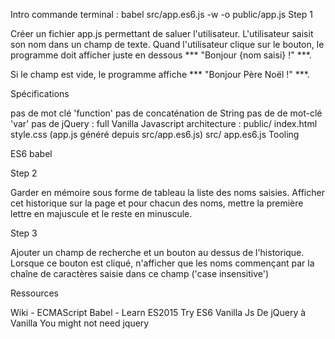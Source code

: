 Intro
commande terminal : babel src/app.es6.js -w -o public/app.js
Step 1

Créer un fichier app.js permettant de saluer l'utilisateur. L'utilisateur saisit son nom dans un champ de texte. Quand l'utilisateur clique sur le bouton, le programme doit afficher juste en dessous *** "Bonjour {nom saisi} !" ***.

Si le champ est vide, le programme affiche *** "Bonjour Père Noël !" ***.

Spécifications

pas de mot clé 'function'
pas de concaténation de String
pas de de mot-clé 'var'
pas de jQuery : full Vanilla Javascript
architecture :
public/
index.html
style.css
(app.js généré depuis src/app.es6.js)
src/
app.es6.js
Tooling

ES6
babel

Step 2

Garder en mémoire sous forme de tableau la liste des noms saisies. Afficher cet historique sur la page et pour chacun des noms, mettre la première lettre en majuscule et le reste en minuscule.

Step 3

Ajouter un champ de recherche et un bouton au dessus de l'historique. Lorsque ce bouton est cliqué, n'afficher que les noms commençant par la chaîne de caractères saisie dans ce champ ('case insensitive')

Ressources

Wiki - ECMAScript
Babel - Learn ES2015
Try ES6
Vanilla Js
De jQuery à Vanilla
You might not need jquery
